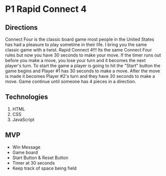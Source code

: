 # P1 Rapid Connect 4

## Directions

Connect Four is the classic board game most people in the United States has had a pleasure to play sometime in their life. I bring you the same classic game with a twist. Rapid Connect 4!!! Its the same Connect Four rules but now you have 30 seconds to make your move. If the timer runs out before you make a move, you lose your turn and it becomes the next player's turn. To start the game a player is going to hit the "Start" button the game begins and Player #1 has 30 seconds to make a move. After the move is made it becomes Player #2's turn and they have 30 seconds to make a move. Game continue until someone has 4 pieces in a direction. 

## Technologies

1. HTML
2. CSS
3. JavaScript

## MVP

* Win Message
* Game board
* Start Button & Reset Button
* Timer at 30 seconds
* Keep track of space being field
